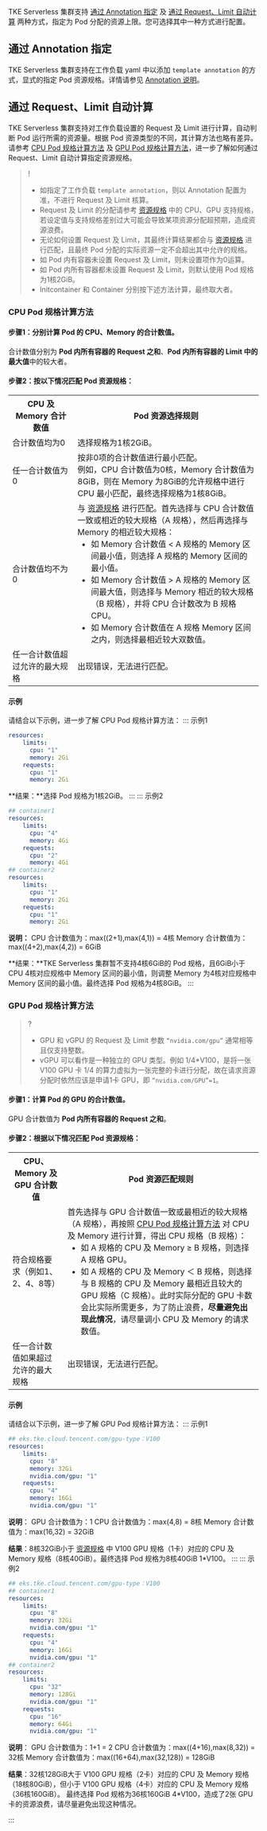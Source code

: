 
TKE Serverless 集群支持 [通过 Annotation 指定](#Annotation) 及 [通过 Request、Limit 自动计算](#RequestLimit) 两种方式，指定为 Pod 分配的资源上限。您可选择其中一种方式进行配置。




## 通过 Annotation 指定[](id:Annotation)
TKE Serverless 集群支持在工作负载 yaml 中以添加 `template annotation` 的方式，显式的指定 Pod 资源规格。详情请参见 [Annotation 说明](https://intl.cloud.tencent.com/document/product/457/36162)。

## 通过 Request、Limit 自动计算[](id:RequestLimit)
TKE Serverless 集群支持对工作负载设置的 Request 及 Limit 进行计算，自动判断 Pod 运行所需的资源量。根据 Pod 资源类型的不同，其计算方法也略有差异。请参考 [CPU Pod 规格计算方法](#CPUpod) 及 [GPU Pod 规格计算方法](#GPUpod)，进一步了解如何通过 Request、Limit 自动计算指定资源规格。



>!
>- 如指定了工作负载 `template annotation`，则以 Annotation 配置为准，不进行 Request 及 Limit 核算。
>- Request 及 Limit 的分配请参考 [资源规格](https://intl.cloud.tencent.com/document/product/457/34057) 中的 CPU、GPU 支持规格，若设定值与支持规格差别过大可能会导致某项资源分配超预期，造成资源浪费。
>- 无论如何设置 Request 及 Limit，其最终计算结果都会与 [资源规格](https://intl.cloud.tencent.com/document/product/457/34057) 进行匹配，且最终 Pod 分配的实际资源一定不会超出其中允许的规格。
>- 如 Pod 内有容器未设置 Request 及 Limit，则未设置项作为0运算。
>- 如 Pod 内所有容器都未设置 Request 及 Limit，则默认使用 Pod 规格为1核2GiB。
>- Initcontainer 和 Container 分别按下述方法计算，最终取大者。

[](id:CPUpod)
### CPU Pod 规格计算方法
#### 步骤1：分别计算 Pod 的 CPU、Memory 的合计数值。
 合计数值分别为 **Pod 内所有容器的 Request 之和**、**Pod 内所有容器的 Limit 中的最大值**中的较大者。

#### 步骤2：按以下情况匹配 Pod 资源规格：
<table>
<tr>
<th>CPU 及 Memory 合计数值</th> <th>Pod 资源选择规则</th>
</tr>
<tr>
<td>合计数值均为0</td>
<td>选择规格为1核2GiB。</td>
</tr>
<tr>
<td>任一合计数值为0</td>
<td>按非0项的合计数值进行最小匹配。<br>例如，CPU 合计数值为0核，Memory 合计数值为8GiB，则在 Memory 为8GiB的允许规格中进行 CPU 最小匹配，最终选择规格为1核8GiB。</td>
</tr>
<tr>
<td>合计数值均不为0</td>
<td>
与 <a href="https://intl.cloud.tencent.com/document/product/457/34057">资源规格</a> 进行匹配。首先选择与 CPU 合计数值一致或相近的较大规格（A 规格），然后再选择与 Memory 的相近较大规格：
	<ul  class="params">
	<li>如 Memory 合计数值 < A 规格的 Memory 区间最小值，则选择 A 规格的 Memory 区间的最小值。</li>
	<li>如 Memory 合计数值 > A 规格的 Memory 区间最大值，则选择与 Memory 相近的较大规格（B 规格），并将 CPU 合计数改为 B 规格 CPU。</li>
	<li>如 Memory 合计数值在 A 规格 Memory 区间之内，则选择最相近较大双数值。</li>
	</ul>
</td>
</tr>
<tr>
<td>任一合计数值超过允许的最大规格</td>
<td>出现错误，无法进行匹配。</td>
</tr>
</table>

#### 示例
请结合以下示例，进一步了解 CPU  Pod 规格计算方法：
<dx-tabs>
::: 示例1 
```yaml
resources:
    limits:
      cpu: "1"
      memory: 2Gi
    requests:
      cpu: "1"
      memory: 2Gi
```
**结果：**选择 Pod 规格为1核2GiB。
:::
::: 示例2 
```yaml
## container1
resources:
    limits:
      cpu: "4"
      memory: 4Gi
    requests:
      cpu: "2"
      memory: 4Gi
## container2
resources:
    limits:
      cpu: "1"
      memory: 2Gi
    requests:
      cpu: "1"
      memory: 2Gi
```

**说明：**
CPU 合计数值为：max((2+1),max(4,1)) = 4核
Memory 合计数值为：max((4+2),max(4,2)) = 6GiB

**结果：**TKE Serverless 集群暂不支持4核6GiB的 Pod 规格，且6GiB小于 CPU 4核对应规格中 Memory 区间的最小值，则调整 Memory 为4核对应规格中 Memory 区间的最小值。最终选择 Pod 规格为4核8GiB。
:::
</dx-tabs>

 
[](id:GPUpod)
### GPU Pod 规格计算方法
>?
>- GPU 和 vGPU 的 Request 及 Limit 参数 `“nvidia.com/gpu”` 通常相等且仅支持整数。
>- vGPU 可以看作是一种独立的 GPU 类型。例如 1/4\*V100，是将一张 V100 GPU 卡 1/4 的算力虚拟为一张完整的卡进行分配，故在请求资源分配时依然应该是申请1卡 GPU，即 `“nvidia.com/GPU”=1`。
>


#### 步骤1：计算 Pod 的 GPU 的合计数值。
GPU 合计数值为 **Pod 内所有容器的 Request 之和**。

#### 步骤2：根据以下情况匹配 Pod 资源规格：
<table>
<tr>
<th width="22%">CPU、Memory 及 GPU 合计数值</th>
<th>Pod 资源匹配规则</th>
</tr>
<tr>
<td>符合规格要求（例如1、2、4、8等）</td>
<td>首先选择与 GPU 合计数值一致或最相近的较大规格（A 规格），再按照 <a href="#CPUpod">CPU Pod 规格计算方法</a> 对 CPU 及 Memory 进行计算，得出 CPU 规格（B 规格）：
<ul class="params">
<li>如 A 规格的 CPU 及 Memory ≥ B 规格，则选择 A 规格 GPU。</li>
<li>如 A 规格的 CPU 及 Memory ＜ B 规格，则选择与 B 规格的 CPU 及 Memory 最相近且较大的 GPU 规格（C 规格）。此时实际分配的 GPU 卡数会比实际所需更多，为了防止浪费，<b>尽量避免出现此情况</b>，请尽量调小 CPU 及 Memory 的请求数值。</li>
</ul>
</td>
</tr>
<tr>
<td>任一合计数值如果超过允许的最大规格</td>
<td>出现错误，无法进行匹配。</td>
</tr>
</table>

#### 示例
请结合以下示例，进一步了解 GPU Pod 规格计算方法：
<dx-tabs>
::: 示例1
```yaml
## eks.tke.cloud.tencent.com/gpu-type：V100
resources:
    limits:
      cpu: "8"
      memory: 32Gi
      nvidia.com/gpu: "1"
    requests:
      cpu: "4"
      memory: 16Gi
      nvidia.com/gpu: "1"
```

**说明**：
GPU 合计数值为：1
CPU 合计数值为：max(4,8) = 8核
Memory 合计数值为：max(16,32) = 32GiB

**结果**：8核32GiB小于 [资源规格](https://intl.cloud.tencent.com/document/product/457/34057) 中 V100 GPU 规格（1卡）对应的 CPU 及 Memory 规格（8核40GiB）。最终选择 Pod 规格为8核40GiB 1*V100。
:::
::: 示例2
```yaml
## eks.tke.cloud.tencent.com/gpu-type：V100
## container1
resources:
    limits:
      cpu: "8"
      memory: 32Gi
      nvidia.com/gpu: "1"
    requests:
      cpu: "4"
      memory: 16Gi
      nvidia.com/gpu: "1"
## container2
resources:
    limits:
      cpu: "32"
      memory: 128Gi
      nvidia.com/gpu: "1"
    requests:
      cpu: "16"
      memory: 64Gi
      nvidia.com/gpu: "1"
```

**说明**：
GPU 合计数值为：1+1 = 2
CPU 合计数值为：max((4+16),max(8,32)) = 32核
Memory 合计数值为：max((16+64),max(32,128)) = 128GiB

**结果**：32核128GiB大于 V100 GPU 规格（2卡）对应的 CPU 及 Memory 规格（18核80GiB），但小于 V100 GPU 规格（4卡）对应的 CPU 及 Memory 规格（36核160GiB）。
	最终选择 Pod 规格为36核160GiB 4*V100，造成了2张 GPU 卡的资源浪费，请尽量避免出现这种情况。

:::
</dx-tabs>
 
<style>
	.params{margin:0px !important}
</style>

